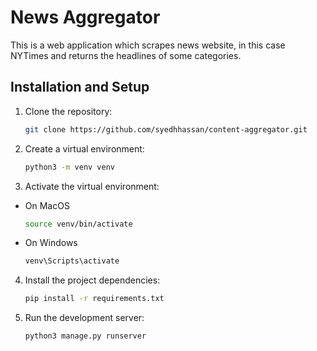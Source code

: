 # News Aggregator
This is a web application which scrapes news website, in this case NYTimes and returns the headlines of some categories.

## Installation and Setup

1. Clone the repository:

   ```bash
   git clone https://github.com/syedhhassan/content-aggregator.git
   ```
2. Create a virtual environment:
    ```bash
    python3 -m venv venv
    ```

3. Activate the virtual environment:
- On MacOS
    ```bash
    source venv/bin/activate
    ```
- On Windows
    ```bash
    venv\Scripts\activate
    ```

4. Install the project dependencies:
    ```bash
    pip install -r requirements.txt
    ```

5. Run the development server:
    ```bash
    python3 manage.py runserver